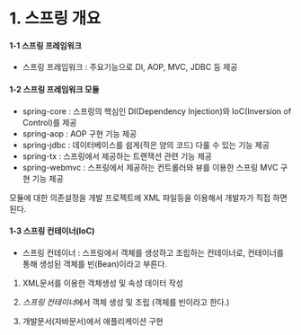 # 1. 스프링 개요

#### 1-1 스프링 프레임워크
- 스프링 프레임워크 : 주요기능으로 DI, AOP, MVC, JDBC 등 제공

#### 1-2 스프링 프레임워크 모듈
- spring-core : 스프링의 핵심인 DI(Dependency Injection)와 IoC(Inversion of Control)를 제공
- spring-aop : AOP 구현 기능 제공
- spring-jdbc : 데이터베이스를 쉽게(적은 양의 코드) 다룰 수 있는 기능 제공
- spring-tx : 스프링에서 제공하는 트랜잭션 관련 기능 제공
- spring-webmvc : 스프링에서 제공하는 컨트롤러와 뷰를 이용한 스프링 MVC 구현 기능 제공

모듈에 대한 의존설정을 개발 프로젝트에 XML 파일등을 이용해서 개발자가 직접 하면 된다.

#### 1-3 스프링 컨테이너(IoC)
- 스프링 컨테이너 : 스프링에서 객체를 생성하고 조립하는 컨테이너로, 컨테이너를 통해 생성된 객체를 빈(Bean)이라고 부른다.

1) XML문서를 이용한 객체생성 및 속성 데이터 작성

2) *스프링 컨테이너*에서 객체 생성 및 조립 (객체를 빈이라고 한다.)

3) 개발문서(자바문서)에서 애플리케이션 구현